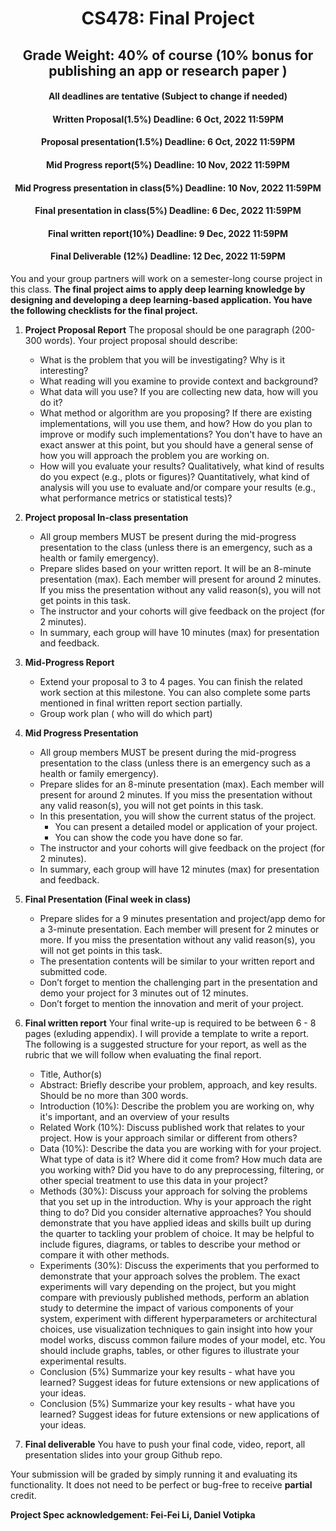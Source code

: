 <h1 align="center"> CS478: Final Project</h1>
<h2 align="center"> Grade Weight: 40% of course (10% bonus for publishing an app or research paper
)</h2>
<h4 align="center"> All deadlines are tentative (Subject to change if needed) </h4>
<h4 align="center"> Written Proposal(1.5%) Deadline: 6 Oct, 2022 11:59PM</h4>
<h4 align="center"> Proposal presentation(1.5%) Deadline: 6 Oct, 2022 11:59PM</h4>
<h4 align="center"> Mid Progress report(5%) Deadline: 10 Nov, 2022 11:59PM</h4>
<h4 align="center">Mid Progress presentation in class(5%) Deadline: 10 Nov, 2022 11:59PM</h4>
<h4 align="center">Final presentation in class(5%) Deadline: 6 Dec, 2022 11:59PM</h4>
<h4 align="center">Final written report(10%) Deadline: 9 Dec, 2022 11:59PM</h4>
<h4 align="center"> Final Deliverable (12%) Deadline: 12 Dec, 2022 11:59PM</h4>

You and your group partners will work on a semester-long course project in this class. **The final project aims to apply deep learning knowledge by designing and developing a deep learning-based application. You have the following checklists for the final project.**

1. **Project Proposal Report**
The proposal should be one paragraph (200-300 words). Your project proposal should describe:
   - What is the problem that you will be investigating? Why is it interesting?
   - What reading will you examine to provide context and background?
   - What data will you use? If you are collecting new data, how will you do it?
   - What method or algorithm are you proposing? If there are existing implementations, will you use them, and how? How do you plan to improve or modify such implementations? You don't have to have an exact answer at this point, but you should have a general sense of how you will approach the problem you are working on.
   -  How will you evaluate your results? Qualitatively, what kind of results do you expect (e.g., plots or figures)? Quantitatively, what kind of analysis will you use to evaluate and/or compare your results (e.g., what performance metrics or statistical tests)?
2. **Project proposal In-class presentation** 
   - All group members MUST be present during the mid-progress presentation to the class (unless there is an emergency, such as a health or family emergency). 
   - Prepare slides based on your written report. It will be an 8-minute presentation (max).  Each member will present for around 2 minutes. If you miss the presentation without any valid reason(s), you will not get points in this task.
   - The instructor and your cohorts will give feedback on the project (for 2 minutes). 
   - In summary, each group will have 10 minutes (max) for presentation and feedback. 
3. **Mid-Progress Report** 
   - Extend your proposal to 3 to 4 pages. You can finish the related work section at this milestone. You can also complete some parts mentioned in final written report section partially.
   - Group work plan ( who will do which part)
4. **Mid Progress Presentation**
   - All group members MUST be present during the mid-progress presentation to the class (unless there is an emergency such as a health or family emergency). 
   - Prepare slides for an 8-minute presentation (max).  Each member will present for around 2 minutes.  If you miss the presentation without any valid reason(s), you will not get points in this task.
   - In this presentation, you will show the current status of the project.  
     - You can present a detailed model or application of your project. 
     - You can show the code you have done so far. 
   - The instructor and your cohorts will give feedback on the project (for 2 minutes). 
   - In summary, each group will have 12 minutes (max) for presentation and feedback. 
5. **Final Presentation (Final week in class)**
   - Prepare slides for a 9 minutes presentation and project/app demo for a 3-minute presentation.  Each member will present for 2 minutes or more.  If you miss the presentation without any valid reason(s), you will not get points in this task.
   - The presentation contents will be similar to your written report and submitted code. 
   - Don’t forget to mention the challenging part in the presentation and demo your project for 3 minutes out of 12 minutes. 
   - Don’t forget to mention the innovation and merit of your project.

6. **Final written report**
Your final write-up is required to be between 6 - 8 pages (exluding appendix). I will provide a template to write a report. The following is a suggested structure for your report, as well as the rubric that we will follow when evaluating the final report. 

   - Title, Author(s)
   - Abstract: Briefly describe your problem, approach, and key results. Should be no more than 300 words.
   - Introduction (10%): Describe the problem you are working on, why it's important, and an overview of your results
   - Related Work (10%): Discuss published work that relates to your project. How is your approach similar or different from others?
   - Data (10%): Describe the data you are working with for your project. What type of data is it? Where did it come from? How much data are you working with? Did you have to do any preprocessing, filtering, or other special treatment to use this data in your project?
   - Methods (30%): Discuss your approach for solving the problems that you set up in the introduction. Why is your approach the right thing to do? Did you consider alternative approaches? You should demonstrate that you have applied ideas and skills built up during the quarter to tackling your problem of choice. It may be helpful to include figures, diagrams, or tables to describe your method or compare it with other methods.
   - Experiments (30%): Discuss the experiments that you performed to demonstrate that your approach solves the problem. The exact experiments will vary depending on the project, but you might compare with previously published methods, perform an ablation study to determine the impact of various components of your system, experiment with different hyperparameters or architectural choices, use visualization techniques to gain insight into how your model works, discuss common failure modes of your model, etc. You should include graphs, tables, or other figures to illustrate your experimental results.
   - Conclusion (5%) Summarize your key results - what have you learned? Suggest ideas for future extensions or new applications of your ideas.
   - Conclusion (5%) Summarize your key results - what have you learned? Suggest ideas for future extensions or new applications of your ideas.

7. **Final deliverable** You have to push your final code, video, report, all presentation slides into your group Github repo. 

Your submission will be graded by simply running it and evaluating its functionality. It does not need to be perfect or bug-free to receive **partial** credit. 

**Project Spec acknowledgement: Fei-Fei Li, Daniel Votipka**
